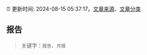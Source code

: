 :alarm_clock: 更新时间: 2024-08-15 05:37:17。[文章来源](/README.md)、[文章分类](/TAGS.md)

## 报告


> 关键字：`报告`、`月报`



